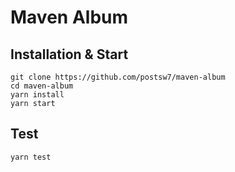 # Maven Album

## Installation & Start

```
git clone https://github.com/postsw7/maven-album
cd maven-album
yarn install
yarn start
```

## Test

```
yarn test
```
